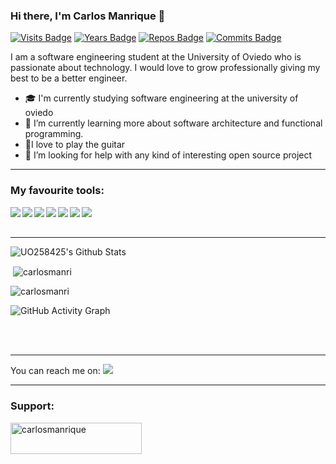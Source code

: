 ### Hi there, I'm Carlos Manrique 👋
[![Visits Badge](https://badges.pufler.dev/visits/uo258425/uo258425)](https://badges.pufler.dev)
[![Years Badge](https://badges.pufler.dev/years/uo258425)](https://badges.pufler.dev)
[![Repos Badge](https://badges.pufler.dev/repos/uo258425)](https://badges.pufler.dev)
[![Commits Badge](https://badges.pufler.dev/commits/monthly/uo258425)](https://badges.pufler.dev)

I am a software engineering student at the University of Oviedo who is passionate about technology. I would love to grow professionally giving my best to be a better engineer. 

  - :mortar_board: I'm currently studying software engineering at the university of oviedo
  - 🌱 I’m currently learning more about software architecture and functional programming.
  - :guitar:I love to play the guitar
  - 🤔 I’m looking for help with any kind of interesting open source project
---

### My favourite tools:
<img align="left" src="https://img.shields.io/badge/java-%23ED8B00.svg?&style=for-the-badge&logo=java&logoColor=white"/>
<img align="left" src="https://img.shields.io/badge/python%20-%2314354C.svg?&style=for-the-badge&logo=python&logoColor=white"/>
<img align="left" src="https://img.shields.io/badge/c%20-%2300599C.svg?&style=for-the-badge&logo=c&logoColor=white"/>
<img align="left" src="https://img.shields.io/badge/c%23%20-%23239120.svg?&style=for-the-badge&logo=c-sharp&logoColor=white"/>
<img align="left" src="https://img.shields.io/badge/scala-%23DC322F.svg?&style=for-the-badge&logo=scala&logoColor=white"/>
<img align="left" src="https://img.shields.io/badge/javascript%20-%23323330.svg?&style=for-the-badge&logo=javascript&logoColor=%23F7DF1E"/>
<img align="left" src="https://img.shields.io/badge/shell_script%20-%23121011.svg?&style=for-the-badge&logo=gnu-bash&logoColor=white"/>

<br />
<br />

---


<img align="center" alt="UO258425's Github Stats" src="https://github-readme-stats.vercel.app/api/top-langs/?username=uo258425&layout=compact" />


<p>&nbsp;<img align="center" src="https://github-readme-stats.vercel.app/api?username=carlosmanri&show_icons=true&locale=en" alt="carlosmanri" /></p>

<p><img align="center" src="https://github-readme-streak-stats.herokuapp.com/?user=carlosmanri&" alt="carlosmanri" /></p>

![GitHub Activity Graph](https://activity-graph.herokuapp.com/graph?username=carlosmanri)  

<br />
<br />

---
You can reach me on:  <a href="https://www.linkedin.com/in/carlos-manrique-enguita/">
<img src="https://img.shields.io/badge/linkedin%20-%230077B5.svg?&style=for-the-badge&logo=linkedin&logoColor=white"/></a>

---


<h3 align="left">Support:</h3>
<p><a href="https://www.buymeacoffee.com/carlosmanrique"> <img align="left" src="https://cdn.buymeacoffee.com/buttons/v2/default-yellow.png" height="50" width="210" alt="carlosmanrique" /></a></p><br><br>


